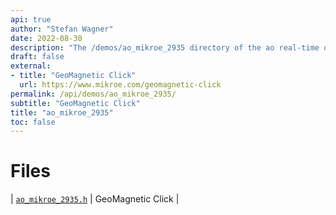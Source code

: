 ```yaml
---
api: true
author: "Stefan Wagner"
date: 2022-08-30
description: "The /demos/ao_mikroe_2935 directory of the ao real-time operating system."
draft: false
external:
- title: "GeoMagnetic Click"
  url: https://www.mikroe.com/geomagnetic-click
permalink: /api/demos/ao_mikroe_2935/ 
subtitle: "GeoMagnetic Click"
title: "ao_mikroe_2935"
toc: false
---
```


# Files

| [`ao_mikroe_2935.h`](ao_mikroe_2935.h.md) | GeoMagnetic Click |
